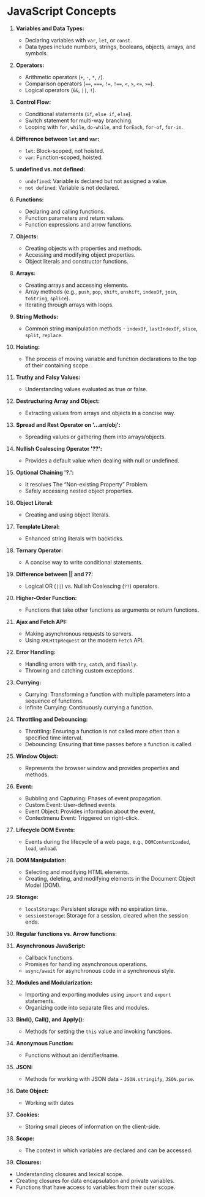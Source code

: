 # JavaScript Concepts

1. **Variables and Data Types:**
   - Declaring variables with `var`, `let`, or `const`.
   - Data types include numbers, strings, booleans, objects, arrays, and symbols.

2. **Operators:**
   - Arithmetic operators (`+`, `-`, `*`, `/`).
   - Comparison operators (`==`, `===`, `!=`, `!==`, `<`, `>`, `<=`, `>=`).
   - Logical operators (`&&`, `||`, `!`).

3. **Control Flow:**
   - Conditional statements (`if`, `else if`, `else`).
   - Switch statement for multi-way branching.
   - Looping with `for`, `while`, `do-while`, and `forEach`, `for-of`, `for-in`.

4. **Difference between `let` and `var`:**
   - `let`: Block-scoped, not hoisted.
   - `var`: Function-scoped, hoisted.

5. **undefined vs. not defined:**
   - `undefined`: Variable is declared but not assigned a value.
   - `not defined`: Variable is not declared.

6. **Functions:**
   - Declaring and calling functions.
   - Function parameters and return values.
   - Function expressions and arrow functions.

7. **Objects:**
   - Creating objects with properties and methods.
   - Accessing and modifying object properties.
   - Object literals and constructor functions.

8. **Arrays:**
   - Creating arrays and accessing elements.
   - Array methods (e.g., `push`, `pop`, `shift`, `unshift`, `indexOf`, `join`, `toString`, `splice`).
   - Iterating through arrays with loops.

9. **String Methods:**
   - Common string manipulation methods - `indexOf`, `lastIndexOf`, `slice`, `split`, `replace`.

10. **Hoisting:**
    - The process of moving variable and function declarations to the top of their containing scope.

11. **Truthy and Falsy Values:**
    - Understanding values evaluated as true or false.

12. **Destructuring Array and Object:**
    - Extracting values from arrays and objects in a concise way.

13. **Spread and Rest Operator on '...arr/obj':**
    - Spreading values or gathering them into arrays/objects.

14. **Nullish Coalescing Operator '??':**
    - Provides a default value when dealing with null or undefined.

15. **Optional Chaining '?.':**
    - It resolves The “Non-existing Property” Problem.
    - Safely accessing nested object properties.

16. **Object Literal:**
    - Creating and using object literals.

17. **Template Literal:**
    - Enhanced string literals with backticks.

18. **Ternary Operator:**
    - A concise way to write conditional statements.

19. **Difference between || and ??:**
    - Logical OR (`||`) vs. Nullish Coalescing (`??`) operators.

20. **Higher-Order Function:**
    - Functions that take other functions as arguments or return functions.

21. **Ajax and Fetch API:**
    - Making asynchronous requests to servers.
    - Using `XMLHttpRequest` or the modern `Fetch` API.

22. **Error Handling:**
    - Handling errors with `try`, `catch`, and `finally`.
    - Throwing and catching custom exceptions.

23. **Currying:**
    - Currying: Transforming a function with multiple parameters into a sequence of functions.
    - Infinite Currying: Continuously currying a function.

24. **Throttling and Debouncing:**
    - Throttling: Ensuring a function is not called more often than a specified time interval.
    - Debouncing: Ensuring that time passes before a function is called.

25. **Window Object:**
    - Represents the browser window and provides properties and methods.

26. **Event:**
    - Bubbling and Capturing: Phases of event propagation.
    - Custom Event: User-defined events.
    - Event Object: Provides information about the event.
    - Contextmenu Event: Triggered on right-click.

27. **Lifecycle DOM Events:**
    - Events during the lifecycle of a web page, e.g., `DOMContentLoaded`, `load`, `unload`.

28. **DOM Manipulation:**
    - Selecting and modifying HTML elements.
    - Creating, deleting, and modifying elements in the Document Object Model (DOM).

29. **Storage:**
    - `localStorage`: Persistent storage with no expiration time.
    - `sessionStorage`: Storage for a session, cleared when the session ends.

30. **Regular functions vs. Arrow functions:**

31. **Asynchronous JavaScript:**
    - Callback functions.
    - Promises for handling asynchronous operations.
    - `async/await` for asynchronous code in a synchronous style.

32. **Modules and Modularization:**
    - Importing and exporting modules using `import` and `export` statements.
    - Organizing code into separate files and modules.

33. **Bind(), Call(), and Apply():**
    - Methods for setting the `this` value and invoking functions.

34. **Anonymous Function:**
    - Functions without an identifier/name.

35. **JSON:**
    - Methods for working with JSON data - `JSON.stringify`, `JSON.parse`.

36. **Date Object:**
    - Working with dates

37. **Cookies:**
    - Storing small pieces of information on the client-side.

38. **Scope:**
    - The context in which variables are declared and can be accessed.

39. **Closures:**
   - Understanding closures and lexical scope.
   - Creating closures for data encapsulation and private variables.
   - Functions that have access to variables from their outer scope.
